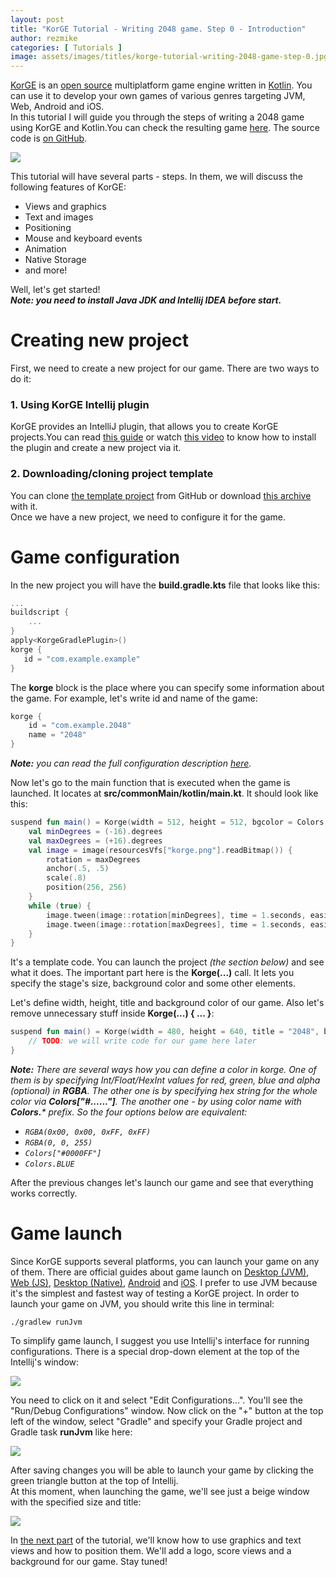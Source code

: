 ```yaml
---
layout: post
title: "KorGE Tutorial - Writing 2048 game. Step 0 - Introduction"
author: rezmike
categories: [ Tutorials ]
image: assets/images/titles/korge-tutorial-writing-2048-game-step-0.jpg
---
```


[KorGE](https://korge.org/) is an [open source](https://github.com/korlibs/korge) multiplatform game engine written
in [Kotlin](https://kotlinlang.org/). You can use it to develop your own games of various genres targeting JVM, Web,
Android and iOS.  
In this tutorial I will guide you through the steps of writing a 2048 game using KorGE and Kotlin.You can check the
resulting game [here](https://rezmike.github.io/2048/). The source code is [on GitHub](https://github.com/RezMike/2048).

![](/assets/images/52348213274.png)

This tutorial will have several parts - steps. In them, we will discuss the following features of KorGE:

* Views and graphics
* Text and images
* Positioning
* Mouse and keyboard events
* Animation
* Native Storage
* and more!

Well, let's get started!  
**_Note: you need to install Java JDK and Intellij IDEA before start._**

# Creating new project

First, we need to create a new project for our game. There are two ways to do it:

### 1. Using KorGE Intellij plugin

KorGE provides an IntelliJ plugin, that allows you to create KorGE projects.You can
read [this guide](https://korlibs.soywiz.com/korge/setup/intellij-plugin/) or
watch [this video](https://www.youtube.com/watch?v=ANMiHx3z_No) to know how to install the plugin and create a new
project via it.

### 2. Downloading/cloning project template

You can clone [the template project](https://github.com/korlibs/korge-hello-world) from GitHub or
download [this archive](https://github.com/korlibs/korge-hello-world/archive/master.zip) with it.  
Once we have a new project, we need to configure it for the game.

# Game configuration

In the new project you will have the **build.gradle.kts** file that looks like this:

```kotlin
...
buildscript {
	...
}
apply<KorgeGradlePlugin>()
korge {
   id = "com.example.example"
}
```

The **korge** block is the place where you can specify some information about the game. For example, let's write id
and name of the game:

```kotlin
korge {
	id = "com.example.2048"
	name = "2048"
}
```

_**Note:** you can read the full configuration
description [here](https://korlibs.soywiz.com/korge/setup/gradle-plugin/#the-korge-extension)._

Now let's go to the main function that is executed when the game is launched. It locates at **src/commonMain/kotlin/main.kt**. It should look like this:

```kotlin
suspend fun main() = Korge(width = 512, height = 512, bgcolor = Colors["#2b2b2b"]) {
	val minDegrees = (-16).degrees
	val maxDegrees = (+16).degrees
	val image = image(resourcesVfs["korge.png"].readBitmap()) {
		rotation = maxDegrees
		anchor(.5, .5)
		scale(.8)
		position(256, 256)
	}
	while (true) {
		image.tween(image::rotation[minDegrees], time = 1.seconds, easing = Easing.EASE_IN_OUT)
		image.tween(image::rotation[maxDegrees], time = 1.seconds, easing = Easing.EASE_IN_OUT)
	}
}
```

It's a template code. You can launch the project _(the section below)_ and see what it does. The important part here is
the **Korge(...)** call. It lets you specify the stage's size, background color and some other elements.

Let's define width, height, title and background color of our game. Also let's remove unnecessary stuff inside **Korge(...) { ... }**:

```kotlin
suspend fun main() = Korge(width = 480, height = 640, title = "2048", bgcolor = RGBA(253, 247, 240)) {
	// TODO: we will write code for our game here later
}
```

_**Note:** There are several ways how you can define a color in korge. One of them is by specifying Int/Float/HexInt
values for red, green, blue and alpha (optional) in **RGBA**. The other one is by specifying hex string for the
whole color via **Colors["#......"]**. The another one - by using color name with **Colors.*** prefix. So the
four options below are equivalent:_

* _`RGBA(0x00, 0x00, 0xFF, 0xFF)`_
* _`RGBA(0, 0, 255)`_
* _`Colors["#0000FF"]`_
* _`Colors.BLUE`_

After the previous changes let's launch our game and see that everything works correctly.

# Game launch

Since KorGE supports several platforms, you can launch your game on any of them. There are official guides about game
launch on [Desktop (JVM)](https://korlibs.soywiz.com/korge/targets/jvm/),
[Web (JS)](https://korlibs.soywiz.com/korge/targets/web/),
[Desktop (Native)](https://korlibs.soywiz.com/korge/targets/desktop/),
[Android](https://korlibs.soywiz.com/korge/targets/android/)
and [iOS](https://korlibs.soywiz.com/korge/targets/android/). I prefer to use JVM because it's the simplest and fastest
way of testing a KorGE project. In order to launch your game on JVM, you should write this line in terminal:

```
./gradlew runJvm
```

To simplify game launch, I suggest you use Intellij's interface for running configurations. There is a special drop-down
element at the top of the Intellij's window:

![](/assets/images/52348213274%20(1).jpg)

You need to click on it and select "Edit Configurations...". You'll see the "Run/Debug Configurations" window. Now click
on the "+" button at the top left of the window, select "Gradle" and specify your Gradle project and Gradle task
**runJvm** like here:

![](/assets/images/52348213274%20(2).jpg)

After saving changes you will be able to launch your game by clicking the green triangle button at the top of
Intellij.  
At this moment, when launching the game, we'll see just a beige window with the specified size and title:

![](/assets/images/52348213274%20(3).jpg)

In [the next part](https://blog.korge.org/2020/06/korge-tutorial-writing-2048-game-step-1.html) of the tutorial, we'll
know how to use graphics and text views and how to position them. We'll add a logo, score views and a background for our
game. Stay tuned!
